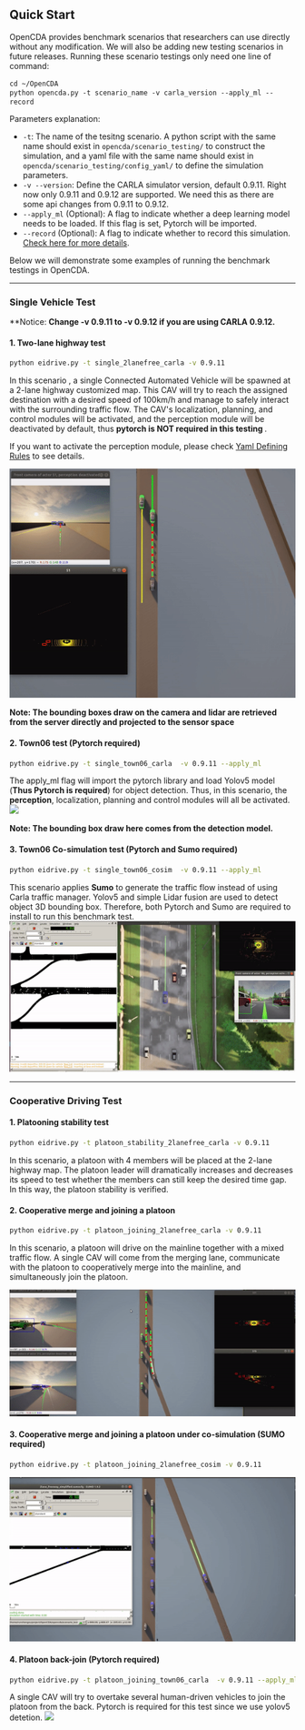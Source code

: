 ## Quick Start 

OpenCDA provides benchmark scenarios that researchers can use directly without any modification. We will also be adding new testing scenarios in future releases. Running these 
scenario testings only need one line of command:
```she
cd ~/OpenCDA
python opencda.py -t scenario_name -v carla_version --apply_ml --record
```
Parameters explanation:
* `-t`: The name of the tesitng scenario. A python script with the same name should exist in
`opencda/scenario_testing/` to construct the simulation, and a yaml file with the same name should exist in 
`opencda/scenario_testing/config_yaml/` to define the simulation parameters.
* `-v --version`: Define the CARLA simulator version, default 0.9.11. Right now only 0.9.11 and 0.9.12 are supported.
  We need this as there are some api changes from 0.9.11 to 0.9.12.
* `--apply_ml`  (Optional): A flag to indicate whether a deep learning model needs to be loaded. If this flag is 
set, Pytorch will be imported.
* `--record` (Optional): A flag to indicate whether to record this simulation. [Check here for more details](https://carla.readthedocs.io/en/latest/adv_recorder/).

Below we will demonstrate some examples of running the benchmark testings in OpenCDA.

---
### Single Vehicle Test
**Notice: <strong> Change -v 0.9.11 to -v 0.9.12 if you are using CARLA 0.9.12.</strong>
####  1. Two-lane highway test
```sh
python eidrive.py -t single_2lanefree_carla -v 0.9.11
```
In this scenario , a single Connected Automated Vehicle will be spawned at a 2-lane highway customized map.  This
CAV will try to reach the assigned destination with a desired speed of 100km/h and manage to safely interact
with the surrounding traffic flow. The CAV's localization, planning, and control modules will be activated, and the perception module will be deactivated
by default, thus <strong> pytorch is NOT required in this testing </strong>. <br>

If you want to activate the perception module, please check [Yaml Defining Rules](yaml_define.md) to see details.

![](images/single_2lanefree_carla.gif)

<strong>Note: The bounding boxes draw on the camera and lidar are retrieved from the server directly and 
 projected to the sensor space</strong>

#### 2. Town06 test (Pytorch required)
```sh
python eidrive.py -t single_town06_carla  -v 0.9.11 --apply_ml
```
The apply_ml flag will import the pytorch library and load Yolov5 model (<strong>Thus Pytorch is required</strong>) for object detection. Thus, in this
scenario, the <strong>perception</strong>, localization, planning and control modules will all be activated.
![](images/single_town06_carla_2.gif)

<strong>Note: The bounding box draw here comes from the detection model.</strong>

#### 3. Town06 Co-simulation test (Pytorch and Sumo required)
```sh
python eidrive.py -t single_town06_cosim  -v 0.9.11 --apply_ml
```
This scenario applies <strong>Sumo</strong> to generate the traffic flow instead of using Carla traffic manager.
Yolov5 and simple Lidar fusion are used to detect object 3D bounding box. Therefore, both
Pytorch and Sumo are required to install to run this benchmark test.
![](images/town06_cosim.gif)

---
### Cooperative Driving Test
#### 1. Platooning stability test
```sh
python eidrive.py -t platoon_stability_2lanefree_carla -v 0.9.11
```
In this scenario, a platoon with 4 members will be placed at the 2-lane highway map. The platoon leader will dramatically increases
and decreases its speed to test whether the members can still keep the desired time gap. In this way, the platoon
stability is verified.

#### 2. Cooperative merge and joining a platoon
```sh
python eidrive.py -t platoon_joining_2lanefree_carla -v 0.9.11
```
In this scenario, a platoon will drive on the mainline together with a mixed traffic flow. A single CAV will come from the 
merging lane, communicate with the platoon to cooperatively merge into the mainline, and simultaneously join the platoon.

![](images/platoon_joining_2lanefree.gif)

#### 3. Cooperative merge and joining a platoon under co-simulation (SUMO required)
```sh
python eidrive.py -t platoon_joining_2lanefree_cosim -v 0.9.11
```
![](images/platoon_joining_cosim.gif)

#### 4. Platoon back-join (Pytorch required)
```sh
python eidrive.py -t platoon_joining_town06_carla  -v 0.9.11 --apply_ml
```
A single CAV will try to overtake several human-driven vehicles to join the platoon from the back.
Pytorch is required for this test since we use yolov5 detetion.
![](images/platoon_joining_town06.gif)
